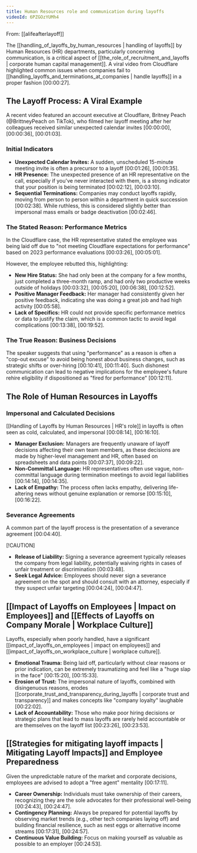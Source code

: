 ```yaml
---
title: Human Resources role and communication during layoffs
videoId: 6PZGOzYUMh4
---
```


From: [[alifeafterlayoff]] <br/> 

The [[handling_of_layoffs_by_human_resources | handling of layoffs]] by Human Resources (HR) departments, particularly concerning communication, is a critical aspect of [[the_role_of_recruitment_and_layoffs | corporate human capital management]]. A viral video from Cloudflare highlighted common issues when companies fail to [[handling_layoffs_and_terminations_at_companies | handle layoffs]] in a proper fashion <a class="yt-timestamp" data-t="00:00:27">[00:00:27]</a>.

## The Layoff Process: A Viral Example

A recent video featured an account executive at Cloudflare, Britney Peach (@BrittneyPeach on TikTok), who filmed her layoff meeting after her colleagues received similar unexpected calendar invites <a class="yt-timestamp" data-t="00:00:00">[00:00:00]</a>, <a class="yt-timestamp" data-t="00:00:36">[00:00:36]</a>, <a class="yt-timestamp" data-t="00:01:03">[00:01:03]</a>.

### Initial Indicators

*   **Unexpected Calendar Invites:** A sudden, unscheduled 15-minute meeting invite is often a precursor to a layoff <a class="yt-timestamp" data-t="00:01:26">[00:01:26]</a>, <a class="yt-timestamp" data-t="00:01:35">[00:01:35]</a>.
*   **HR Presence:** The unexpected presence of an HR representative on the call, especially if you've never interacted with them, is a strong indicator that your position is being terminated <a class="yt-timestamp" data-t="00:02:12">[00:02:12]</a>, <a class="yt-timestamp" data-t="00:03:10">[00:03:10]</a>.
*   **Sequential Terminations:** Companies may conduct layoffs rapidly, moving from person to person within a department in quick succession <a class="yt-timestamp" data-t="00:02:38">[00:02:38]</a>. While ruthless, this is considered slightly better than impersonal mass emails or badge deactivation <a class="yt-timestamp" data-t="00:02:46">[00:02:46]</a>.

### The Stated Reason: Performance Metrics

In the Cloudflare case, the HR representative stated the employee was being laid off due to "not meeting Cloudflare expectations for performance" based on 2023 performance evaluations <a class="yt-timestamp" data-t="00:03:26">[00:03:26]</a>, <a class="yt-timestamp" data-t="00:05:01">[00:05:01]</a>.

However, the employee rebutted this, highlighting:
*   **New Hire Status:** She had only been at the company for a few months, just completed a three-month ramp, and had only two productive weeks outside of holidays <a class="yt-timestamp" data-t="00:03:32">[00:03:32]</a>, <a class="yt-timestamp" data-t="00:05:20">[00:05:20]</a>, <a class="yt-timestamp" data-t="00:06:38">[00:06:38]</a>, <a class="yt-timestamp" data-t="00:12:52">[00:12:52]</a>.
*   **Positive Manager Feedback:** Her manager had consistently given her positive feedback, indicating she was doing a great job and had high activity <a class="yt-timestamp" data-t="00:05:58">[00:05:58]</a>.
*   **Lack of Specifics:** HR could not provide specific performance metrics or data to justify the claim, which is a common tactic to avoid legal complications <a class="yt-timestamp" data-t="00:13:38">[00:13:38]</a>, <a class="yt-timestamp" data-t="00:19:52">[00:19:52]</a>.

### The True Reason: Business Decisions

The speaker suggests that using "performance" as a reason is often a "cop-out excuse" to avoid being honest about business changes, such as strategic shifts or over-hiring <a class="yt-timestamp" data-t="00:10:41">[00:10:41]</a>, <a class="yt-timestamp" data-t="00:11:40">[00:11:40]</a>. Such dishonest communication can lead to negative implications for the employee's future rehire eligibility if dispositioned as "fired for performance" <a class="yt-timestamp" data-t="00:12:11">[00:12:11]</a>.

## The Role of Human Resources in Layoffs

### Impersonal and Calculated Decisions

[[Handling of Layoffs by Human Resources | HR's role]] in layoffs is often seen as cold, calculated, and impersonal <a class="yt-timestamp" data-t="00:08:14">[00:08:14]</a>, <a class="yt-timestamp" data-t="00:16:10">[00:16:10]</a>.

*   **Manager Exclusion:** Managers are frequently unaware of layoff decisions affecting their own team members, as these decisions are made by higher-level management and HR, often based on spreadsheets and data points <a class="yt-timestamp" data-t="00:07:37">[00:07:37]</a>, <a class="yt-timestamp" data-t="00:09:22">[00:09:22]</a>.
*   **Non-Committal Language:** HR representatives often use vague, non-committal language during termination meetings to avoid legal liabilities <a class="yt-timestamp" data-t="00:14:14">[00:14:14]</a>, <a class="yt-timestamp" data-t="00:14:35">[00:14:35]</a>.
*   **Lack of Empathy:** The process often lacks empathy, delivering life-altering news without genuine explanation or remorse <a class="yt-timestamp" data-t="00:15:10">[00:15:10]</a>, <a class="yt-timestamp" data-t="00:16:22">[00:16:22]</a>.

### Severance Agreements

A common part of the layoff process is the presentation of a severance agreement <a class="yt-timestamp" data-t="00:04:40">[00:04:40]</a>.

[!CAUTION]
*   **Release of Liability:** Signing a severance agreement typically releases the company from legal liability, potentially waiving rights in cases of unfair treatment or discrimination <a class="yt-timestamp" data-t="00:03:48">[00:03:48]</a>.
*   **Seek Legal Advice:** Employees should never sign a severance agreement on the spot and should consult with an attorney, especially if they suspect unfair targeting <a class="yt-timestamp" data-t="00:04:24">[00:04:24]</a>, <a class="yt-timestamp" data-t="00:04:47">[00:04:47]</a>.

## [[Impact of Layoffs on Employees | Impact on Employees]] and [[Effects of Layoffs on Company Morale | Workplace Culture]]

Layoffs, especially when poorly handled, have a significant [[impact_of_layoffs_on_employees | impact on employees]] and [[impact_of_layoffs_on_workplace_culture | workplace culture]].

*   **Emotional Trauma:** Being laid off, particularly without clear reasons or prior indication, can be extremely traumatizing and feel like a "huge slap in the face" <a class="yt-timestamp" data-t="00:15:20">[00:15:20]</a>, <a class="yt-timestamp" data-t="00:15:33">[00:15:33]</a>.
*   **Erosion of Trust:** The impersonal nature of layoffs, combined with disingenuous reasons, erodes [[corporate_trust_and_transparency_during_layoffs | corporate trust and transparency]] and makes concepts like "company loyalty" laughable <a class="yt-timestamp" data-t="00:22:02">[00:22:02]</a>.
*   **Lack of Accountability:** Those who make poor hiring decisions or strategic plans that lead to mass layoffs are rarely held accountable or are themselves on the layoff list <a class="yt-timestamp" data-t="00:23:26">[00:23:26]</a>, <a class="yt-timestamp" data-t="00:23:53">[00:23:53]</a>.

## [[Strategies for mitigating layoff impacts | Mitigating Layoff Impacts]] and Employee Preparedness

Given the unpredictable nature of the market and corporate decisions, employees are advised to adopt a "free agent" mentality <a class="yt-timestamp" data-t="00:17:11">[00:17:11]</a>.

*   **Career Ownership:** Individuals must take ownership of their careers, recognizing they are the sole advocates for their professional well-being <a class="yt-timestamp" data-t="00:24:43">[00:24:43]</a>, <a class="yt-timestamp" data-t="00:24:47">[00:24:47]</a>.
*   **Contingency Planning:** Always be prepared for potential layoffs by observing market trends (e.g., other tech companies laying off) and building financial resilience, such as nest eggs or alternative income streams <a class="yt-timestamp" data-t="00:17:31">[00:17:31]</a>, <a class="yt-timestamp" data-t="00:24:57">[00:24:57]</a>.
*   **Continuous Value Building:** Focus on making yourself as valuable as possible to an employer <a class="yt-timestamp" data-t="00:24:53">[00:24:53]</a>.